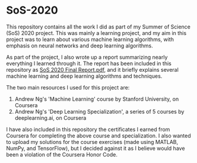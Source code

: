 # SoS-2020

This repository contains all the work I did as part of my Summer of Science (SoS) 2020 project. This was mainly a learning project, and my aim in this project was to learn about various machine learning algorithms, with emphasis on neural networks and deep learning algorithms.

As part of the project, I also wrote up a report summarizing nearly everything I learned through it. The report has been included in this repository as [SoS 2020 Final Report.pdf](https://github.com/ankitkmisra/SoS-2020/blob/master/SoS%202020%20Final%20Report.pdf), and it briefly explains several machine learning and deep learning algorithms and techniques.

The two main resources I used for this project are:
1. Andrew Ng's 'Machine Learning' course by Stanford University, on Coursera
2. Andrew Ng's 'Deep Learning Specialization', a series of 5 courses by deeplearning.ai, on Coursera

I have also included in this repository the certificates I earned from Coursera for completing the above course and specialization. I also wanted to upload my solutions for the course exercises (made using MATLAB, NumPy, and TensorFlow), but I decided against it as I believe would have been a violation of the Coursera Honor Code.
